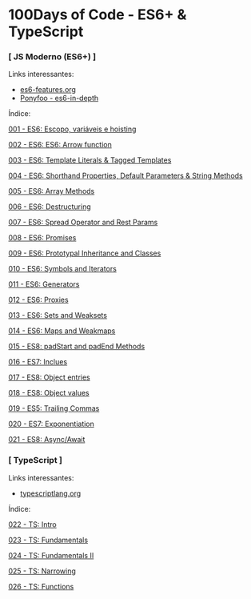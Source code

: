 # 100Days of Code - ES6+ & TypeScript

### [ JS Moderno (ES6+) ]

Links interessantes:
- [es6-features.org](http://es6-features.org/)
- [Ponyfoo - es6-in-depth](https://ponyfoo.com/articles/tagged/es6-in-depth)

Índice:

[001 - ES6: Escopo, variáveis e hoisting](./001%20-%20ES6%20-%20Escopo%20e%20novas%20variaveis/)

[002 - ES6: ES6: Arrow function](./002%20-%20ES6%20-%20Arrow%20function/)

[003 - ES6: Template Literals & Tagged Templates](./003%20-%20ES6%20-%20Template%20Literals%20e%20Tagged%20Templates/)

[004 - ES6: Shorthand Properties, Default Parameters & String Methods](./004%20-%20ES6%20-%20Shorthand%20Properties%20-%20Default%20Parameters%20-%20String%20Methods/)

[005 - ES6: Array Methods](./005%20-%20ES6%20-%20Array%20Methods/)

[006 - ES6: Destructuring](./006%20-%20ES6%20-%20Destructuring/)

[007 - ES6: Spread Operator and Rest Params](./007%20-%20ES6%20-%20Spread%20Operator%20e%20Rest%20Params/)

[008 - ES6: Promises](./008%20-%20ES6%20-%20Promises/)

[009 - ES6: Prototypal Inheritance and Classes](./009%20-%20ES6%20-%20Prototypal%20Inheritance%20and%20Classes/)

[010 - ES6: Symbols and Iterators](./010%20-%20ES6%20-%20Symbols%20and%20Iterators/)

[011 - ES6: Generators](./011%20-%20ES6%20-%20Generators/)

[012 - ES6: Proxies](./012%20-%20ES6%20-%20Proxies/)

[013 - ES6: Sets and Weaksets](./013%20-%20ES6%20-%20Sets%20and%20Weaksets/)

[014 - ES6: Maps and Weakmaps](./014%20-%20ES6%20-%20Maps%20and%20Weakmaps/)

[015 - ES8: padStart and padEnd Methods](./015%20-%20ES8%20-%20padStart%20and%20padEnd%20Methods/)

[016 - ES7: Inclues](./016%20-%20ES7%20-%20Includes/)

[017 - ES8: Object entries](./017%20-%20ES8%20-%20Object%20Entries/)

[018 - ES8: Object values](./018%20-%20ES8%20-%20Object%20Values/)

[019 - ES5: Trailing Commas](./019%20-%20ES5%20-%20Trailing%20Commas/)

[020 - ES7: Exponentiation](./020%20-%20ES7%20-%20Exponentiation/)

[021 - ES8: Async/Await](./021%20-%20ES8%20-%20Async%20Await/)

### [ TypeScript ]

Links interessantes:
- [typescriptlang.org](https://www.typescriptlang.org/)

Índice:

[022 - TS: Intro](./022%20-%20TS%20-%20Intro/)

[023 - TS: Fundamentals](./023%20-%20TS%20-%20Fundamentals/)

[024 - TS: Fundamentals II](./024%20-%20TS%20-%20Fundamentals%20II/)

[025 - TS: Narrowing](./025%20-%20TS%20-%20Narrowing/)

[026 - TS: Functions](./026%20-%20TS%20-%20Functions/)
